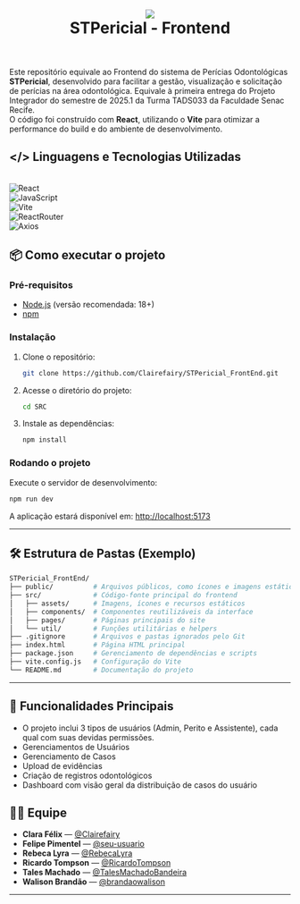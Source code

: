 <div align="center">
    <h1>
       <img src="https://i.imgur.com/nIzsvvc.png" /><br>
        <b font-size: 20px;>STPericial - Frontend</b>
        </br>
        </br>
    </h1>
</div>

Este repositório equivale ao Frontend do sistema de Perícias Odontológicas **STPericial**, desenvolvido para facilitar a gestão, visualização e solicitação de perícias na área odontológica. Equivale à primeira entrega do Projeto Integrador do semestre de 2025.1 da Turma TADS033 da Faculdade Senac Recife.  
O código foi construído com **React**, utilizando o **Vite** para otimizar a performance do build e do ambiente de desenvolvimento.<br>

## </> Linguagens e Tecnologias Utilizadas

<br>![React](https://img.shields.io/badge/react-purple?style=for-the-badge&logo=react)<br>![JavaScript](https://img.shields.io/badge/javascript-grey?style=for-the-badge&logo=javascript)<br>![Vite](https://img.shields.io/badge/vite-lightblue?style=for-the-badge&logo=vite)<br>![ReactRouter](https://img.shields.io/badge/react%20router-white?style=for-the-badge&logo=reactrouter)<br>![Axios](https://img.shields.io/badge/axios-70708e?style=for-the-badge&logo=axios)

## 📦 Como executar o projeto

### Pré-requisitos

- [Node.js](https://nodejs.org/) (versão recomendada: 18+)
- [npm](https://www.npmjs.com/)

### Instalação

1. Clone o repositório:
   ```bash
   git clone https://github.com/Clairefairy/STPericial_FrontEnd.git
   ```
2. Acesse o diretório do projeto:
   ```bash
   cd SRC
   ```
3. Instale as dependências:
   ```bash
   npm install
   ```

### Rodando o projeto

Execute o servidor de desenvolvimento:

```bash
npm run dev
```

A aplicação estará disponível em: [http://localhost:5173](http://localhost:5173)

---

## 🛠 Estrutura de Pastas (Exemplo)

```bash
STPericial_FrontEnd/
├── public/          # Arquivos públicos, como ícones e imagens estáticas
├── src/             # Código-fonte principal do frontend
│   ├── assets/      # Imagens, ícones e recursos estáticos
│   ├── components/  # Componentes reutilizáveis da interface
│   ├── pages/       # Páginas principais do site
│   └── util/        # Funções utilitárias e helpers
├── .gitignore       # Arquivos e pastas ignorados pelo Git
├── index.html       # Página HTML principal
├── package.json     # Gerenciamento de dependências e scripts
├── vite.config.js   # Configuração do Vite
└── README.md        # Documentação do projeto
```

---

## 🎯 Funcionalidades Principais

- O projeto inclui 3 tipos de usuários (Admin, Perito e Assistente), cada qual com suas devidas permissões.
- Gerenciamentos de Usuários
- Gerenciamento de Casos
- Upload de evidências
- Criação de registros odontológicos
- Dashboard com visão geral da distribuição de casos do usuário

## 👨‍💻 Equipe

- **Clara Félix** — [@Clairefairy](https://github.com/Clairefairy)
- **Felipe Pimentel** — [@seu-usuario](https://github.com/seu-usuario)
- **Rebeca Lyra** — [@RebecaLyra](https://github.com/RebecaLyra)
- **Ricardo Tompson** — [@RicardoTompson](https://github.com/RicardoTompson)
- **Tales Machado** — [@TalesMachadoBandeira](https://github.com/TalesMachadoBandeira)
- **Walison Brandão** — [@brandaowalison](https://github.com/brandaowalison)

---

